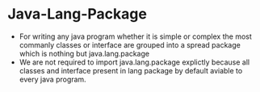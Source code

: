 # Java-Lang-Package
- For writing any java program whether it is simple or complex the most commanly classes or interface are grouped into a spread package which is nothing but java.lang.package
- We are not required to import java.lang.package explictly because all classes and interface present in lang package by default aviable to every java program.
